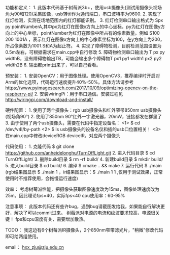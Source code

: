 功能和定义：
    1. 此版本代码基于树莓派3b+，使用usb摄像头(测试用摄像头视场角为90和120)采集图像，usb转ttl作为通讯端口，串口波特率为9600.
    2. 实现了红灯检测，实测在场地范围内的红灯都能识别。
    3. 红灯检测串口输出格式为   Spx py pointNumberA,其中px为红灯在图像x方向上的中心坐标，py为红灯在图像y方向上的中心坐标，pointNumber为红灯在图像中所占有的像素数量。例如   S100 200 1001A   ，表示红灯在图像x方向上的中心像素坐标为100，在y方向上为200，所占像素数为1001.S和A为起止符。
    4. 实现了障碍物检测，目前检测范围设置为0.5m左右，可根据需求在main.cpp中自行修改
	5. 障碍物检测串口输出为 T px py widthB，没有障碍物输出TB，可能会输出多个障碍物T px1 py1 width1 px2 py2 width2B
	6. 输出都print出来了，可以自己看看。

预安装：
    1. 安装OpenCV：用于图像处理。使用OpenCV3，推荐编译时开启对Arm的优化选项，代码运行速度提升40%-50%。具体方法请参考 https://www.pyimagesearch.com/2017/10/09/optimizing-opencv-on-the-raspberry-pi/
    2. 安装wiringPi：用于串口通信。安装过程见 http://wiringpi.com/download-and-install/
    
硬件配置：
	1. 使用了两个摄像头：rgb usb摄像头和红外窄带850nm usb摄像头(视场角90°)
	2. 使用了850nm 90°红外一字激光器，20mW，链接都发在群里了
	3. 由于使用了两个usb摄像头，需要在代码中指定设备名：
		<1> $ cd /dev/v4l/by-path
		<2> $ ls    usb摄像头的设备名仅和插的usb口位置相关！
		<3> 在main.cpp中修改deviceRGB deviceIR，对应两个摄像头

代码使用：
    1. 克隆代码 $ git clone https://github.com/anheidelonghu/TurnOffLight.git
    2. 进入代码目录 $ cd TurnOffLight/
    3. 删除build目录 $ rm -rf build/
    4. 新建build目录 $ mkdir build/
    5. 进入build目录 $ cd build/
    6. 编译 $ cmake .. && make
    7. 运行代码 $ ./main    (rgb结果图显示 $ ./main 1  ，ir结果图显示：$ ./main 1 1   ,仅用于测试效果，正常使用时不推荐使用，会拖慢运行速度)
    
效率：
    考虑树莓派性能，把摄像头获取图像速度改为15ms，图像处理速度改为25m。因此理论fps=40，实际fps<40
	cpu使用率：60-95%

注意事项：
    此版本代码还有些许bug，遇到bug请截图发给我，如果能自行解决更好，解决了可以commit过来。
	树莓派对电源的电流和纹波要求较高，电源很关键！
    fps和cpu温度有关，需要增加散热。
    
TODO：
	我这边有6个树莓派IR摄像头，2个850nm窄带滤光片，"稍微"修改代码即可给两组使用。

email：
    hxx_zju@zju.edu.cn